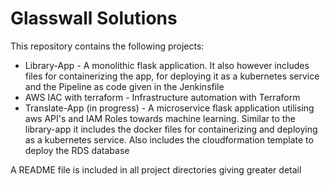 # Glasswall Solutions 

This repository contains the following projects:

* Library-App - A monolithic flask application. It also however includes files for containerizing the app, for deploying it as a kubernetes service and the Pipeline as code given in the Jenkinsfile
* AWS IAC with terraform - Infrastructure automation with Terraform
* Translate-App (in progress) - A microservice flask application utilising aws API's and IAM Roles towards machine learning. Similar to the library-app it includes the docker files for containerizing and deploying as a kubernetes service. Also includes the cloudformation template to deploy the RDS database

A README file is included in all project directories giving greater detail
